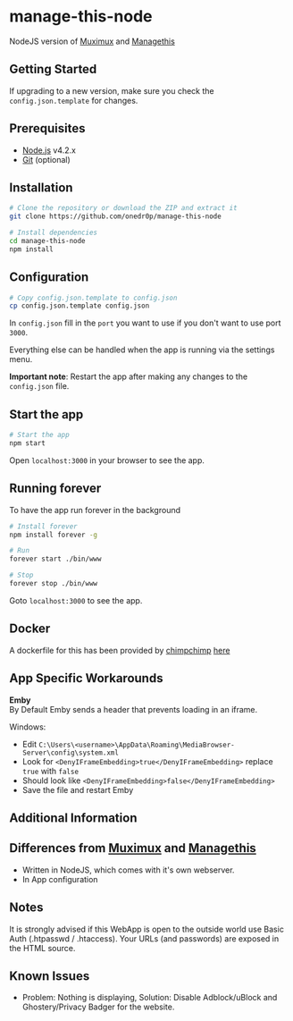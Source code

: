 # manage-this-node

NodeJS version of [Muximux](https://github.com/mescon/Muximux/) and [Managethis](https://github.com/Tenzinn3/Managethis)

Getting Started
---------------

If upgrading to a new version, make sure you check the `config.json.template` for changes.

## Prerequisites
- [Node.js](http://nodejs.org) v4.2.x
- [Git](https://git-scm.com/downloads) (optional)

## Installation

```bash
# Clone the repository or download the ZIP and extract it
git clone https://github.com/onedr0p/manage-this-node
```

```bash
# Install dependencies
cd manage-this-node
npm install
```

## Configuration

```bash
# Copy config.json.template to config.json
cp config.json.template config.json
```

In `config.json` fill in the `port` you want to use if you don't want to use port `3000`.

Everything else can be handled when the app is running via the settings menu.

**Important note**: Restart the app after making any changes to the `config.json` file.

## Start the app

```bash
# Start the app
npm start
```

Open `localhost:3000` in your browser to see the app.

## Running forever
To have the app run forever in the background

```bash
# Install forever
npm install forever -g

# Run
forever start ./bin/www

# Stop
forever stop ./bin/www
```

Goto `localhost:3000` to see the app.

## Docker
A dockerfile for this has been provided by [chimpchimp](https://github.com/chimpchimp) [here](https://github.com/chimpchimp/docker-manage-this-node)

App Specific Workarounds
---------------
**Emby**  
By Default Emby sends a header that prevents loading in an iframe.   

Windows: 
* Edit `C:\Users\<username>\AppData\Roaming\MediaBrowser-Server\config\system.xml`  
* Look for `<DenyIFrameEmbedding>true</DenyIFrameEmbedding>` replace `true` with `false`  
* Should look like `<DenyIFrameEmbedding>false</DenyIFrameEmbedding>`  
* Save the file and restart Emby  

Additional Information
---------------

## Differences from [Muximux](https://github.com/mescon/Muximux/) and [Managethis](https://github.com/Tenzinn3/Managethis)
- Written in NodeJS, which comes with it's own webserver.
- In App configuration

## Notes
It is strongly advised if this WebApp is open to the outside world use Basic Auth (.htpasswd / .htaccess). Your URLs (and passwords) are exposed in the HTML source.

## Known Issues
- Problem: Nothing is displaying, Solution: Disable Adblock/uBlock and Ghostery/Privacy Badger for the website.

